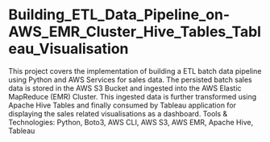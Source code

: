 # Building_ETL_Data_Pipeline_on-AWS_EMR_Cluster_Hive_Tables_Tableau_Visualisation
This project covers the implementation of building a ETL batch data pipeline using Python and AWS Services for sales data.  The persisted batch sales data is stored in the AWS S3 Bucket and ingested into the AWS Elastic MapReduce (EMR) Cluster. This ingested data is further transformed using Apache Hive Tables and finally consumed by Tableau application for displaying the sales related visualisations as a dashboard.  Tools &amp; Technologies: Python, Boto3, AWS CLI, AWS S3, AWS EMR, Apache Hive, Tableau
